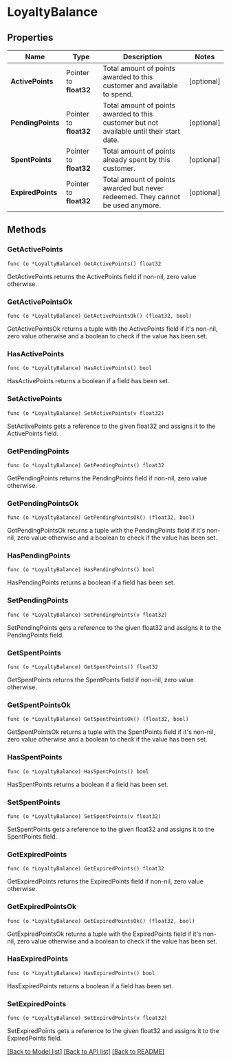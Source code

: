 # LoyaltyBalance

## Properties

Name | Type | Description | Notes
------------ | ------------- | ------------- | -------------
**ActivePoints** | Pointer to **float32** | Total amount of points awarded to this customer and available to spend. | [optional] 
**PendingPoints** | Pointer to **float32** | Total amount of points awarded to this customer but not available until their start date. | [optional] 
**SpentPoints** | Pointer to **float32** | Total amount of points already spent by this customer. | [optional] 
**ExpiredPoints** | Pointer to **float32** | Total amount of points awarded but never redeemed. They cannot be used anymore. | [optional] 

## Methods

### GetActivePoints

`func (o *LoyaltyBalance) GetActivePoints() float32`

GetActivePoints returns the ActivePoints field if non-nil, zero value otherwise.

### GetActivePointsOk

`func (o *LoyaltyBalance) GetActivePointsOk() (float32, bool)`

GetActivePointsOk returns a tuple with the ActivePoints field if it's non-nil, zero value otherwise
and a boolean to check if the value has been set.

### HasActivePoints

`func (o *LoyaltyBalance) HasActivePoints() bool`

HasActivePoints returns a boolean if a field has been set.

### SetActivePoints

`func (o *LoyaltyBalance) SetActivePoints(v float32)`

SetActivePoints gets a reference to the given float32 and assigns it to the ActivePoints field.

### GetPendingPoints

`func (o *LoyaltyBalance) GetPendingPoints() float32`

GetPendingPoints returns the PendingPoints field if non-nil, zero value otherwise.

### GetPendingPointsOk

`func (o *LoyaltyBalance) GetPendingPointsOk() (float32, bool)`

GetPendingPointsOk returns a tuple with the PendingPoints field if it's non-nil, zero value otherwise
and a boolean to check if the value has been set.

### HasPendingPoints

`func (o *LoyaltyBalance) HasPendingPoints() bool`

HasPendingPoints returns a boolean if a field has been set.

### SetPendingPoints

`func (o *LoyaltyBalance) SetPendingPoints(v float32)`

SetPendingPoints gets a reference to the given float32 and assigns it to the PendingPoints field.

### GetSpentPoints

`func (o *LoyaltyBalance) GetSpentPoints() float32`

GetSpentPoints returns the SpentPoints field if non-nil, zero value otherwise.

### GetSpentPointsOk

`func (o *LoyaltyBalance) GetSpentPointsOk() (float32, bool)`

GetSpentPointsOk returns a tuple with the SpentPoints field if it's non-nil, zero value otherwise
and a boolean to check if the value has been set.

### HasSpentPoints

`func (o *LoyaltyBalance) HasSpentPoints() bool`

HasSpentPoints returns a boolean if a field has been set.

### SetSpentPoints

`func (o *LoyaltyBalance) SetSpentPoints(v float32)`

SetSpentPoints gets a reference to the given float32 and assigns it to the SpentPoints field.

### GetExpiredPoints

`func (o *LoyaltyBalance) GetExpiredPoints() float32`

GetExpiredPoints returns the ExpiredPoints field if non-nil, zero value otherwise.

### GetExpiredPointsOk

`func (o *LoyaltyBalance) GetExpiredPointsOk() (float32, bool)`

GetExpiredPointsOk returns a tuple with the ExpiredPoints field if it's non-nil, zero value otherwise
and a boolean to check if the value has been set.

### HasExpiredPoints

`func (o *LoyaltyBalance) HasExpiredPoints() bool`

HasExpiredPoints returns a boolean if a field has been set.

### SetExpiredPoints

`func (o *LoyaltyBalance) SetExpiredPoints(v float32)`

SetExpiredPoints gets a reference to the given float32 and assigns it to the ExpiredPoints field.


[[Back to Model list]](../README.md#documentation-for-models) [[Back to API list]](../README.md#documentation-for-api-endpoints) [[Back to README]](../README.md)


